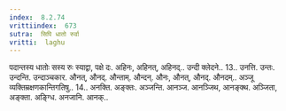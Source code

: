 ```yaml
---
index:  8.2.74
vrittiindex:  673
sutra:  सिपि धातो रुर्वा
vritti:  laghu 
---
```


पदान्तस्य धातोः सस्य रुः स्याद्वा, पक्षे दः. अहिनः, अहिनत्, अहिनद्.. उन्दी क्लेदने.. 13.. उनत्ति. उन्तः. उन्दन्ति. उन्दाञ्चकार. औनत्, औनद्. औन्ताम्. औन्दन्. औनः, औनत्, औनद्. औनदम्.. अञ्जू व्यक्तिम्रक्षणकान्तिगतिषु.. 14.. अनक्ति. अङ्क्तः. अञ्जन्ति. आनञ्ज. आनञ्जिथ, आनङ्क्थ. अञ्जिता, अङ्क्ता. अङ्ग्धि. अनजानि. आनक्..

